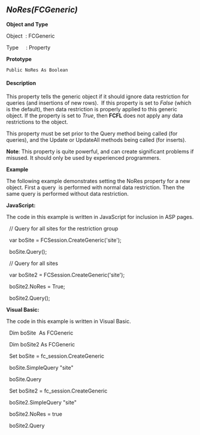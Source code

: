 _NoRes(FCGeneric)_
------------------

**Object and Type**

Object  : FCGeneric

Type     : Property

**Prototype**

```
Public NoRes As Boolean
```

#### Description

This property tells the generic object if it should ignore data restriction for queries (and insertions of new rows).  If this property is set to _False_ (which is the default), then data restriction is properly applied to this generic object. If the property is set to _True_, then **FCFL** does not apply any data restrictions to the object.

This property must be set prior to the Query method being called (for queries), and the Update or UpdateAll methods being called (for inserts).

**Note**: This property is quite powerful, and can create significant problems if misused. It should only be used by experienced programmers.

**Example**

The following example demonstrates setting the NoRes property for a new object. First a query  is performed with normal data restriction. Then the same query is performed without data restriction.

**JavaScript:**

The code in this example is written in JavaScript for inclusion in ASP pages.

  // Query for all sites for the restriction group

  var boSite = FCSession.CreateGeneric('site');

  boSite.Query();

  // Query for all sites

  var boSite2 = FCSession.CreateGeneric('site');

  boSite2.NoRes = True;

  boSite2.Query();

**Visual Basic:**

The code in this example is written in Visual Basic.

  Dim boSite  As FCGeneric

  Dim boSite2 As FCGeneric

  Set boSite = fc_session.CreateGeneric

  boSite.SimpleQuery "site"

  boSite.Query

  Set boSite2 = fc_session.CreateGeneric

  boSite2.SimpleQuery "site"

  boSite2.NoRes = true

  boSite2.Query